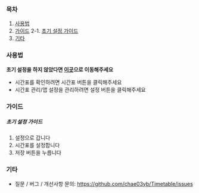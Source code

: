### 목차
1. [사용법](#사용법)
2. [가이드](#가이드)
  2-1. [초기 설정 가이드](#초기-설정-가이드)
3. [기타](#기타)

### 사용법
**초기 설정을 하지 않았다면 [이곳](#초기-설정-가이드)으로 이동해주세요**
* 시간표를 확인하려면 시간표 버튼을 클릭해주세요
* 시간표 관리/앱 설정을 관리하려면 설정 버튼을 클릭해주세요

### 가이드
##### 초기 설정 가이드
1. 설정으로 갑니다
2. 시간표를 설정합니다
3. 저장 버튼을 누릅니다

### 기타
* 질문 / 버그 / 개선사항 문의: https://github.com/chae03yb/Timetable/issues
